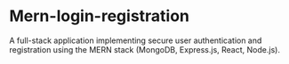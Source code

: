 # Mern-login-registration
A full-stack application implementing secure user authentication and registration using the MERN stack (MongoDB, Express.js, React, Node.js).
